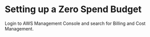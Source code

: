 # Setting up a Zero Spend Budget

Login to AWS Management Console and search for Billing and Cost Management.

